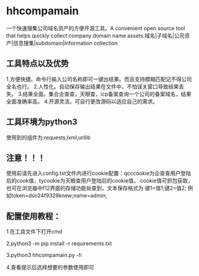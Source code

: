 # hhcompamain
一个快速搜集公司域名资产的方便开源工具。A convenient open source tool that helps quickly collect company domain name assets.域名|子域名|公司资产|信息搜集|subdomain|information collection
## 工具特点以及优势
1.方便快捷。命令行输入公司名称即可一键出结果。而且支持模糊匹配记不得公司全名也行。
2.人性化。自动保存输出结果在文件中，不怕误关窗口导致结果丢失。
3.结果全面。集合企查查，天眼查，icp备案查询一个公司的备案域名，结果全面准确率高。
4.开源灵活。可自行更改源码以适应自己的需求。

## 工具环境为python3
使用到的组件为:requests,lxml,urllib

## 注意！！！
使用前请先进入config.txt文件内进行cookie配置：qcccookie为企查查用户登陆后的cook值，tycookie为天眼查用户登陆后的cookie值。
cookie值可抓包获取，也可在浏览器中f12界面的存储功能处查到，文本保存格式为 键1=值1;键2=值2; 例如token=dso24f9328knew;name=admin;

## 配置使用教程：
1.在工具文件下打开cmd

2.python3 -m pip install -r requirements.txt

3.python3 hhcompamain.py -h

4.查看提示后选择想要的参数使用即可
